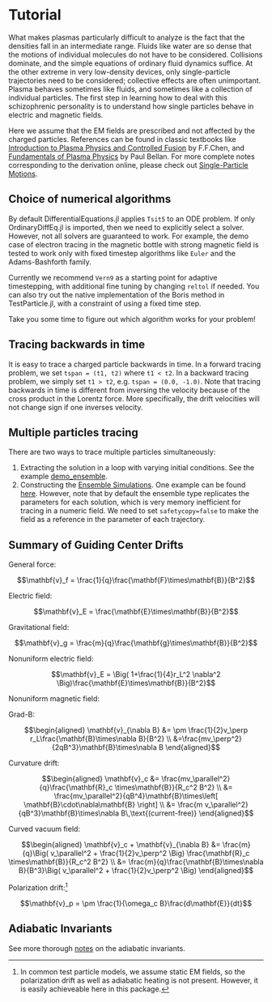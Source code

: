 # Tutorial

What makes plasmas particularly difficult to analyze is the fact that the densities fall in an intermediate range. Fluids like water are so dense that the motions of individual molecules do not have to be considered. Collisions dominate, and the simple equations of ordinary fluid dynamics suffice. At the other extreme in very low-density devices, only single-particle trajectories need to be considered; collective effects are often unimportant. Plasma behaves sometimes like fluids, and sometimes like a collection of individual particles. The first step in learning how to deal with this schizophrenic personality is to understand how single particles behave in electric and magnetic fields.

Here we assume that the EM fields are prescribed and not affected by the charged particles. References can be found in classic textbooks like [Introduction to Plasma Physics and Controlled Fusion](https://link.springer.com/book/10.1007/978-3-319-22309-4) by F.F.Chen, and [Fundamentals of Plasma Physics](https://doi.org/10.1017/CBO9780511807183) by Paul Bellan. For more complete notes corresponding to the derivation online, please check out [Single-Particle Motions](https://henry2004y.github.io/KeyNotes/contents/single.html).

## Choice of numerical algorithms

By default DifferentialEquations.jl applies `Tsit5` to an ODE problem. If only OrdinaryDiffEq.jl is imported, then we need to explicitly select a solver.
However, not all solvers are guaranteed to work. For example, the demo case of electron tracing in the magnetic bottle with strong magnetic field is tested to work only with fixed timestep algorithms like `Euler` and the Adams-Bashforth family.

Currently we recommend `Vern9` as a starting point for adaptive timestepping, with additional fine tuning by changing `reltol` if needed. You can also try out the native implementation of the Boris method in TestParticle.jl, with a constraint of using a fixed time step.

Take you some time to figure out which algorithm works for your problem!

## Tracing backwards in time

It is easy to trace a charged particle backwards in time. In a forward tracing problem, we set `tspan = (t1, t2)` where `t1 < t2`. In a backward tracing problem, we simply set `t1 > t2`, e.g. `tspan = (0.0, -1.0)`. Note that tracing backwards in time is different from inversing the velocity because of the cross product in the Lorentz force. More specifically, the drift velocities will not change sign if one inverses velocity.

## Multiple particles tracing

There are two ways to trace multiple particles simultaneously:

1. Extracting the solution in a loop with varying initial conditions. See the example [demo_ensemble](@ref).
2. Constructing the [Ensemble Simulations](https://diffeq.sciml.ai/stable/features/ensemble/). One example can be found [here](https://github.com/henry2004y/TestParticle.jl/tree/master/examples/demo_ensemble.jl). However, note that by default the ensemble type replicates the parameters for each solution, which is very memory inefficient for tracing in a numeric field. We need to set `safetycopy=false` to make the field as a reference in the parameter of each trajectory.

## Summary of Guiding Center Drifts

General force:

```math
\mathbf{v}_f = \frac{1}{q}\frac{\mathbf{F}\times\mathbf{B}}{B^2}
```

Electric field:

```math
\mathbf{v}_E = \frac{\mathbf{E}\times\mathbf{B}}{B^2}
```

Gravitational field:

```math
\mathbf{v}_g = \frac{m}{q}\frac{\mathbf{g}\times\mathbf{B}}{B^2}
```

Nonuniform electric field:

```math
\mathbf{v}_E = \Big( 1+\frac{1}{4}r_L^2 \nabla^2 \Big)\frac{\mathbf{E}\times\mathbf{B}}{B^2}
```

Nonuniform magnetic field:

Grad-B:

```math
\begin{aligned}
\mathbf{v}_{\nabla B} &= \pm \frac{1}{2}v_\perp r_L\frac{\mathbf{B}\times\nabla B}{B^2} \\
&=\frac{mv_\perp^2}{2qB^3}\mathbf{B}\times\nabla B
\end{aligned}
```

Curvature drift:

```math
\begin{aligned}
\mathbf{v}_c &= \frac{mv_\parallel^2}{q}\frac{\mathbf{R}_c \times\mathbf{B}}{R_c^2 B^2} \\
&= \frac{mv_\parallel^2}{qB^4}\mathbf{B}\times\left[ \mathbf{B}\cdot\nabla\mathbf{B} \right] \\
&= \frac{m v_\parallel^2}{qB^3}\mathbf{B}\times\nabla B\,\text{(current-free)}
\end{aligned}
```

Curved vacuum field:

```math
\begin{aligned}
\mathbf{v}_c + \mathbf{v}_{\nabla B} &= \frac{m}{q}\Big( v_\parallel^2 + \frac{1}{2}v_\perp^2 \Big) \frac{\mathbf{R}_c \times\mathbf{B}}{R_c^2 B^2} \\
&= \frac{m}{q}\frac{\mathbf{B}\times\nabla B}{B^3}\Big( v_\parallel^2 + \frac{1}{2}v_\perp^2 \Big)
\end{aligned}
```

Polarization drift:[^2]

```math
\mathbf{v}_p = \pm \frac{1}{\omega_c B}\frac{d\mathbf{E}}{dt}
```

[^2]: In common test particle models, we assume static EM fields, so the polarization drift as well as adiabatic heating is not present. However, it is easily achieveable here in this package.

## Adiabatic Invariants

See more thorough [notes](https://henry2004y.github.io/KeyNotes/contents/single.html#sec-adiabatic-invariant) on the adiabatic invariants.
